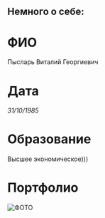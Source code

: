 ## Немного о себе:

# ФИО
Пысларь Виталий Георгиевич
# Дата
*31/10/1985*
# Образование
Высшее экономическое)))

# Портфолио
![ФОТО](./images/e62e6432-85f9-4158-b07f-85f28fddb8f3.jpg)

